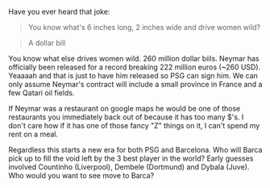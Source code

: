 Have you ever heard that joke:

>You know what's 6 inches long, 2 inches wide and drive women wild?

>A dollar bill

You know what else drives women wild. 260 million dollar biils. Neymar has officially been released for a record breaking 222 million euros (~260 USD). Yeaaaah and that is just to have him released so PSG can sign him. We can only assume Neymar's contract will include a small province in France and a few Qatari oil fields. 

If Neymar was a restaurant on google maps he would be one of those restaurants you immediately back out of because it has too many $'s. I don't care how if it has one of those fancy "Z" things on it, I can't spend my rent on a meal.

Regardless this starts a new era for both PSG and Barcelona. Who will Barca pick up to fill the void left by the 3 best player in the world? Early guesses involved Countinho (Liverpool), Dembele (Dortmund) and Dybala (Juve). Who would you want to see move to Barca? 

